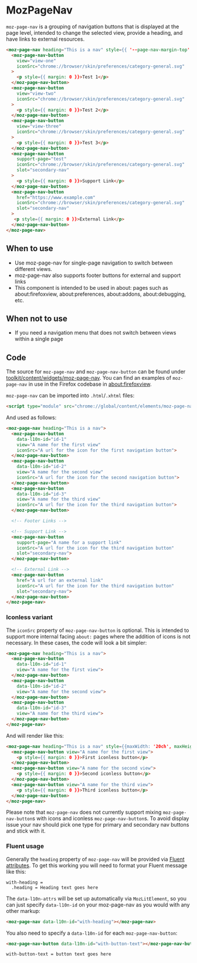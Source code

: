 # MozPageNav

`moz-page-nav` is a grouping of navigation buttons that is displayed at the page level,
intended to change the selected view, provide a heading, and have links to external resources.

```html story
<moz-page-nav heading="This is a nav" style={{ '--page-nav-margin-top': 0, maxWidth: '20ch', maxHeight: '275px' }}>
  <moz-page-nav-button
    view="view-one"
    iconSrc="chrome://browser/skin/preferences/category-general.svg"
  >
    <p style={{ margin: 0 }}>Test 1</p>
  </moz-page-nav-button>
  <moz-page-nav-button
    view="view-two"
    iconSrc="chrome://browser/skin/preferences/category-general.svg"
  >
    <p style={{ margin: 0 }}>Test 2</p>
  </moz-page-nav-button>
  <moz-page-nav-button
    view="view-three"
    iconSrc="chrome://browser/skin/preferences/category-general.svg"
  >
    <p style={{ margin: 0 }}>Test 3</p>
  </moz-page-nav-button>
  <moz-page-nav-button
    support-page="test"
    iconSrc="chrome://browser/skin/preferences/category-general.svg"
    slot="secondary-nav"
  >
    <p style={{ margin: 0 }}>Support Link</p>
  </moz-page-nav-button>
  <moz-page-nav-button
    href="https://www.example.com"
    iconSrc="chrome://browser/skin/preferences/category-general.svg"
    slot="secondary-nav"
  >
   <p style={{ margin: 0 }}>External Link</p>
  </moz-page-nav-button>
</moz-page-nav>
```

## When to use

* Use moz-page-nav for single-page navigation to switch between different views.
* moz-page-nav also supports footer buttons for external and support links
* This component is intended to be used in about: pages such as about:firefoxview, about:preferences, about:addons, about:debugging, etc.

## When not to use

* If you need a navigation menu that does not switch between views within a single page

## Code

The source for `moz-page-nav` and `moz-page-nav-button` can be found under
[toolkit/content/widgets/moz-page-nav](https://searchfox.org/mozilla-central/source/toolkit/content/widgets/moz-page-nav).
You can find an examples of `moz-page-nav` in use in the Firefox codebase in
[about:firefoxview](https://searchfox.org/mozilla-central/rev/9783996dbd86f999cab50ea426079a7b10f28a2f/browser/components/firefoxview/firefoxview.html#53-88).

`moz-page-nav` can be imported into `.html`/`.xhtml` files:

```html
<script type="module" src="chrome://global/content/elements/moz-page-nav.mjs"></script>
```

And used as follows:

```html
<moz-page-nav heading="This is a nav">
  <moz-page-nav-button
    data-l10n-id="id-1"
    view="A name for the first view"
    iconSrc="A url for the icon for the first navigation button">
  </moz-page-nav-button>
  <moz-page-nav-button
    data-l10n-id="id-2"
    view="A name for the second view"
    iconSrc="A url for the icon for the second navigation button">
  </moz-page-nav-button>
  <moz-page-nav-button
    data-l10n-id="id-3"
    view="A name for the third view"
    iconSrc="A url for the icon for the third navigation button">
  </moz-page-nav-button>

  <!-- Footer Links -->

  <!-- Support Link -->
  <moz-page-nav-button
    support-page="A name for a support link"
    iconSrc="A url for the icon for the third navigation button"
    slot="secondary-nav">
  </moz-page-nav-button>

  <!-- External Link -->
  <moz-page-nav-button
    href="A url for an external link"
    iconSrc="A url for the icon for the third navigation button"
    slot="secondary-nav">
  </moz-page-nav-button>
</moz-page-nav>
```

### Iconless variant

The `iconSrc` property of `moz-page-nav-button` is optional. This is intended to support more internal facing `about:` pages where the addition of icons is not necessary. In these cases, the code will look a bit simpler:

```html
<moz-page-nav heading="This is a nav">
  <moz-page-nav-button
    data-l10n-id="id-1"
    view="A name for the first view">
  </moz-page-nav-button>
  <moz-page-nav-button
    data-l10n-id="id-2"
    view="A name for the second view">
  </moz-page-nav-button>
  <moz-page-nav-button
    data-l10n-id="id-3"
    view="A name for the third view">
  </moz-page-nav-button>
</moz-page-nav>
```

And will render like this:

```html story
<moz-page-nav heading="This is a nav" style={{maxWidth: '20ch', maxHeight: '275px'}}>
  <moz-page-nav-button view="A name for the first view">
    <p style={{ margin: 0 }}>First iconless button</p>
  </moz-page-nav-button>
  <moz-page-nav-button view="A name for the second view">
    <p style={{ margin: 0 }}>Second iconless button</p>
  </moz-page-nav-button>
  <moz-page-nav-button view="A name for the third view">
    <p style={{ margin: 0 }}>Third iconless button</p>
  </moz-page-nav-button>
</moz-page-nav>
```
Please note that `moz-page-nav` does not currently support mixing `moz-page-nav-button`s with icons and iconless `moz-page-nav-button`s. To avoid display issue your nav should pick one type for primary and secondary nav buttons and stick with it.

### Fluent usage

Generally the `heading` property of
`moz-page-nav` will be provided via [Fluent attributes](https://mozilla-l10n.github.io/localizer-documentation/tools/fluent/basic_syntax.html#attributes).
To get this working you will need to format your Fluent message like this:

```
with-heading =
  .heading = Heading text goes here
```
The `data-l10n-attrs` will be set up automatically via `MozLitElement`, so you can just specify `data-l10n-id` on your moz-page-nav as you would with any other markup:

 ```html
 <moz-page-nav data-l10n-id="with-heading"></moz-page-nav>
 ```

You also need to specify a `data-l10n-id` for each `moz-page-nav-button`:

```html
<moz-page-nav-button data-l10n-id="with-button-text"></moz-page-nav-button>
```

```
with-button-text = button text goes here
```
